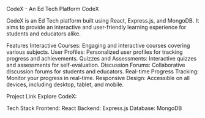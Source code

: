 CodeX - An Ed Tech Platform
CodeX 

CodeX is an Ed Tech platform built using React, Express.js, and MongoDB. It aims to provide an interactive and user-friendly learning experience for students and educators alike.


Features
Interactive Courses: Engaging and interactive courses covering various subjects.
User Profiles: Personalized user profiles for tracking progress and achievements.
Quizzes and Assessments: Interactive quizzes and assessments for self-evaluation.
Discussion Forums: Collaborative discussion forums for students and educators.
Real-time Progress Tracking: Monitor your progress in real-time.
Responsive Design: Accessible on all devices, including desktop, tablet, and mobile.




Project Link
Explore CodeX:



Tech Stack
Frontend: React
Backend: Express.js
Database: MongoDB

